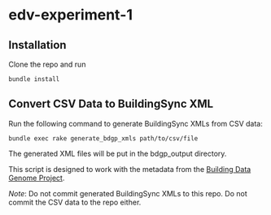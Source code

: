 # edv-experiment-1

## Installation

Clone the repo and run

``` bundle install ```

## Convert CSV Data to BuildingSync XML

Run the following command to generate BuildingSync XMLs from CSV data:

``` bundle exec rake generate_bdgp_xmls path/to/csv/file ```

The generated XML files will be put in the bdgp_output directory.

This script is designed to work with the metadata from the [Building Data Genome Project](https://github.com/buds-lab/the-building-data-genome-project/tree/master/data/raw).


*Note*: Do not commit generated BuildingSync XMLs to this repo.  Do not commit the CSV data to the repo either.